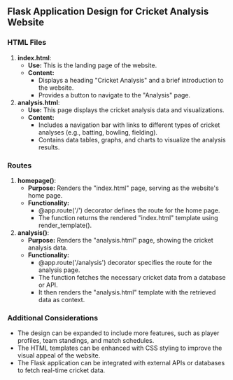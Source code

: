 ## Flask Application Design for Cricket Analysis Website

### HTML Files
1. **index.html**:
   - **Use:** This is the landing page of the website.
   - **Content:**
     - Displays a heading "Cricket Analysis" and a brief introduction to the website.
     - Provides a button to navigate to the "Analysis" page.
2. **analysis.html**:
   - **Use:** This page displays the cricket analysis data and visualizations.
   - **Content:**
     - Includes a navigation bar with links to different types of cricket analyses (e.g., batting, bowling, fielding).
     - Contains data tables, graphs, and charts to visualize the analysis results.

### Routes
1. **homepage()**:
   - **Purpose:** Renders the "index.html" page, serving as the website's home page.
   - **Functionality:**
     - @app.route('/') decorator defines the route for the home page.
     - The function returns the rendered "index.html" template using render_template().
2. **analysis()**:
   - **Purpose:** Renders the "analysis.html" page, showing the cricket analysis data.
   - **Functionality:**
     - @app.route('/analysis') decorator specifies the route for the analysis page.
     - The function fetches the necessary cricket data from a database or API.
     - It then renders the "analysis.html" template with the retrieved data as context.

### Additional Considerations
- The design can be expanded to include more features, such as player profiles, team standings, and match schedules.
- The HTML templates can be enhanced with CSS styling to improve the visual appeal of the website.
- The Flask application can be integrated with external APIs or databases to fetch real-time cricket data.